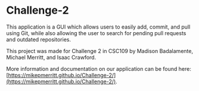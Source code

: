 # Challenge-2

This application is a GUI which allows users to easily add, commit, and pull using Git, while also allowing the user to search for pending pull requests and outdated repositories.

This project was made for Challenge 2 in CSC109 by Madison Badalamente, Michael Merritt, and Isaac Crawford.

More information and documentation on our application can be found here: [https://mikepmerritt.github.io/Challenge-2/](https://mikepmerritt.github.io/Challenge-2/).